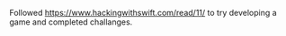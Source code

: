 Followed https://www.hackingwithswift.com/read/11/ to try developing a game and completed challanges.
